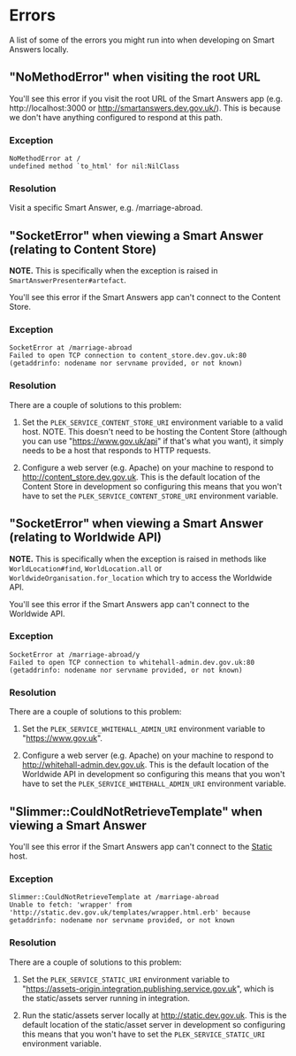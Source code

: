 # Errors

A list of some of the errors you might run into when developing on Smart Answers locally.


## "NoMethodError" when visiting the root URL

You'll see this error if you visit the root URL of the Smart Answers app (e.g. http://localhost:3000 or http://smartanswers.dev.gov.uk/). This is because we don't have anything configured to respond at this path.

### Exception

```
NoMethodError at /
undefined method `to_html' for nil:NilClass
```

### Resolution

Visit a specific Smart Answer, e.g. /marriage-abroad.


## "SocketError" when viewing a Smart Answer (relating to Content Store)

__NOTE.__ This is specifically when the exception is raised in `SmartAnswerPresenter#artefact`.

You'll see this error if the Smart Answers app can't connect to the Content Store.

### Exception

```
SocketError at /marriage-abroad
Failed to open TCP connection to content_store.dev.gov.uk:80 (getaddrinfo: nodename nor servname provided, or not known)
```

### Resolution

There are a couple of solutions to this problem:

1. Set the `PLEK_SERVICE_CONTENT_STORE_URI` environment variable to a valid host. NOTE. This doesn't need to be hosting the Content Store (although you can use "https://www.gov.uk/api" if that's what you want), it simply needs to be a host that responds to HTTP requests.

2. Configure a web server (e.g. Apache) on your machine to respond to http://content_store.dev.gov.uk. This is the default location of the Content Store in development so configuring this means that you won't have to set the `PLEK_SERVICE_CONTENT_STORE_URI` environment variable.


## "SocketError" when viewing a Smart Answer (relating to Worldwide API)

__NOTE.__ This is specifically when the exception is raised in methods like `WorldLocation#find`, `WorldLocation.all` or `WorldwideOrganisation.for_location` which try to access the Worldwide API.

You'll see this error if the Smart Answers app can't connect to the Worldwide API.

### Exception

```
SocketError at /marriage-abroad/y
Failed to open TCP connection to whitehall-admin.dev.gov.uk:80 (getaddrinfo: nodename nor servname provided, or not known)
```

### Resolution

There are a couple of solutions to this problem:

1. Set the `PLEK_SERVICE_WHITEHALL_ADMIN_URI` environment variable to "https://www.gov.uk".

2. Configure a web server (e.g. Apache) on your machine to respond to http://whitehall-admin.dev.gov.uk. This is the default location of the Worldwide API in development so configuring this means that you won't have to set the `PLEK_SERVICE_WHITEHALL_ADMIN_URI` environment variable.


## "Slimmer::CouldNotRetrieveTemplate" when viewing a Smart Answer

You'll see this error if the Smart Answers app can't connect to the [Static][static] host.

### Exception

```
Slimmer::CouldNotRetrieveTemplate at /marriage-abroad
Unable to fetch: 'wrapper' from 'http://static.dev.gov.uk/templates/wrapper.html.erb' because getaddrinfo: nodename nor servname provided, or not known
```

### Resolution

There are a couple of solutions to this problem:

1. Set the `PLEK_SERVICE_STATIC_URI` environment variable to "https://assets-origin.integration.publishing.service.gov.uk", which is the static/assets server running in integration.

2. Run the static/assets server locally at http://static.dev.gov.uk. This is the default location of the static/asset server in development so configuring this  means that you won't have to set the `PLEK_SERVICE_STATIC_URI` environment variable.

[static]: https://github.com/alphagov/static
